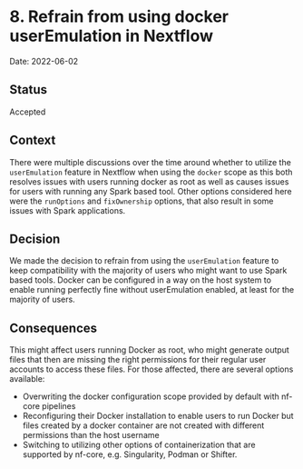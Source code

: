 # 8. Refrain from using docker userEmulation in Nextflow

Date: 2022-06-02

## Status

Accepted

## Context

There were multiple discussions over  the time around whether to utilize the `userEmulation` feature in Nextflow when using the `docker` scope as this both resolves issues with users running docker as root as well as causes issues for users with running any Spark based tool. Other options considered here were the `runOptions` and `fixOwnership` options, that also result in some issues with Spark applications.

## Decision

We made the decision to refrain from using the `userEmulation` feature to keep compatibility with the majority of users who might want to use Spark based tools. Docker can be configured in a way on the host system to enable running perfectly fine without userEmulation enabled, at least for the majority of users. 

## Consequences

This might affect users running Docker as root, who might generate output files that then are missing the right permissions for their regular user accounts to access these files. For those affected, there are several options available:

- Overwriting the docker configuration scope provided by default with nf-core pipelines
- Reconfiguring their Docker installation to enable users to run Docker but files created by a docker container are not created with different permissions than the host username
- Switching to utilizing other options of containerization that are supported by nf-core, e.g. Singularity, Podman or Shifter. 
